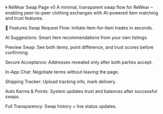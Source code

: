 🌀 ReWear Swap Page v0
A minimal, transparent swap flow for ReWear – enabling peer-to-peer clothing exchanges with AI-powered item matching and trust features.

🚀 Features
Swap Request Flow: Initiate item-for-item trades in seconds.

AI Suggestions: Smart item recommendations from your own listings.

Preview Swap: See both items, point difference, and trust scores before confirming.

Secure Acceptance: Addresses revealed only after both parties accept.

In-App Chat: Negotiate terms without leaving the page.

Shipping Tracker: Upload tracking info, mark delivery.

Auto Karma & Points: System updates trust and balances after successful swaps.

Full Transparency: Swap history + live status updates.
